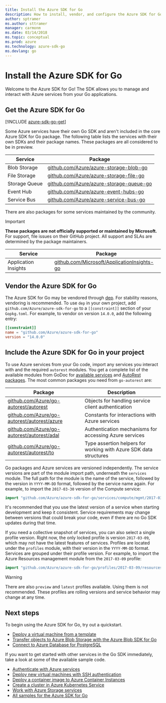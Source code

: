 ```yaml
---
title: Install the Azure SDK for Go
description: How to install, vendor, and configure the Azure SDK for Go.
author: sptramer
ms.author: sttramer
manager: carmonm
ms.date: 03/14/2018
ms.topic: conceptual
ms.prod: azure
ms.technology: azure-sdk-go
ms.devlang: go
---
```


# Install the Azure SDK for Go

Welcome to the Azure SDK for Go! The SDK allows you to manage and interact with Azure services from your Go applications.

## Get the Azure SDK for Go

[!INCLUDE [azure-sdk-go-get](includes/azure-sdk-go-get.md)]

Some Azure services have their own Go SDK and aren't included in the core Azure SDK for Go package. The
following table lists the services with their own SDKs and their package names. These packages are
all considered to be in preview.

| Service | Package |
|---------|---------|
| Blob Storage | [github.com/Azure/azure-storage-blob-go](https://github.com/Azure/azure-storage-blob-go) |
| File Storage | [github.com/Azure/azure-storage-file-go](https://github.com/Azure/azure-storage-file-go) |
| Storage Queue | [github.com/Azure/azure-storage-queue-go](https://github.com/Azure/azure-storage-queue-go) |
| Event Hub | [github.com/Azure/azure-event-hubs-go](https://github.com/Azure/azure-event-hubs-go) |
| Service Bus | [github.com/Azure/azure-service-bus-go](https://github.com/Azure/azure-service-bus-go) |

There are also packages for some services maintained by the community.

> [!IMPORTANT]
> __These packages are not officially supported or maintained by Microsoft.__ For support, file issues on their GitHub
> project. All support and SLAs are determined by the package maintainers.

| Service | Package |
|---------|---------|
| Application Insights | [github.com/Microsoft/ApplicationInsights-go](https://github.com/Microsoft/ApplicationInsights-go) |

## Vendor the Azure SDK for Go

The Azure SDK for Go may be vendored through [dep](https://github.com/golang/dep). For stability reasons, vendoring is recommended. To use `dep`
in your own project, add `github.com/Azure/azure-sdk-for-go` to a `[[constraint]]` section of your `Gopkg.toml`. For example, to vendor on version `14.0.0`, add the following entry:

```toml
[[constraint]]
name = "github.com/Azure/azure-sdk-for-go"
version = "14.0.0"
```

## Include the Azure SDK for Go in your project

To use Azure services from your Go code, import any services you interact with and the required `autorest` modules.
 You get a complete list of the available modules from GoDoc for 
[available services](https://godoc.org/github.com/Azure/azure-sdk-for-go) and 
[AutoRest packages](https://godoc.org/github.com/Azure/go-autorest). The most common packages you need from `go-autorest`
are:

| Package | Description |
|---------|-------------|
| [github.com/Azure/go-autorest/autorest][autorest] | Objects for handling service client authentication |
| [github.com/Azure/go-autorest/autorest/azure][autorest/azure] | Constants for interactions with Azure services |
| [github.com/Azure/go-autorest/autorest/adal][autorest/adal] | Authentication mechanisms for accessing Azure services |
| [github.com/Azure/go-autorest/autorest/to][autorest/to] | Type assertion helpers for working with Azure SDK data structures |

[autorest]: https://godoc.org/github.com/Azure/go-autorest/autorest
[autorest/azure]: https://godoc.org/github.com/Azure/go-autorest/autorest/azure
[autorest/adal]: https://godoc.org/github.com/Azure/go-autorest/autorest/adal
[autorest/to]: https://godoc.org/github.com/Azure/go-autorest/autorest/to

Go packages and Azure services are versioned independently. The service versions are part of the module import path, underneath
the `services` module. The full path for the module is the name of the service, followed by
the version in `YYYY-MM-DD` format, followed by the service name again. For example, to import the `2017-03-30` version of the Compute service:

```go
import "github.com/Azure/azure-sdk-for-go/services/compute/mgmt/2017-03-30/compute"
```

It's recommended that you use the latest version of a service when starting development and keep it consistent.
Service requirements may change between versions that could break your code, even if there are no Go SDK updates during
that time.

If you need a collective snapshot of services, you can also select a single profile version. Right now, the only locked profile is version 
`2017-03-09`, which may not have the latest features of services. Profiles are located under the `profiles` module, with their version in the `YYYY-MM-DD` format. 
Services are grouped under their profile version. For example, to import the Azure Resources management module from the `2017-03-09` profile:

```go
import "github.com/Azure/azure-sdk-for-go/profiles/2017-03-09/resources/mgmt/resources"
```

> [!WARNING]
> There are also `preview` and `latest` profiles available. Using them is not recommended. These profiles are rolling versions and service behavior may change at any time.

## Next steps

To begin using the Azure SDK for Go, try out a quickstart.

* [Deploy a virtual machine from a template](azure-sdk-go-qs-vm.md)
* [Transfer objects to Azure Blob Storage with the Azure Blob SDK for Go](/azure/storage/blobs/storage-quickstart-blobs-go?toc=%2fgo%2fazure%2ftoc.json)
* [Connect to Azure Database for PostgreSQL](/azure/postgresql/connect-go?toc=%2fgo%2fazure%2ftoc.json)

If you want to get started with other services in the Go SDK immediately,
take a look at some of the available sample code.

* [Authenticate with Azure services](https://github.com/Azure-Samples/azure-sdk-for-go-samples/tree/master/internal/iam)
* [Deploy new virtual machines with SSH authentication](https://github.com/Azure-Samples/azure-sdk-for-go-samples/tree/master/compute)
* [Deploy a container image to Azure Container Instances](https://github.com/Azure-Samples/azure-sdk-for-go-samples/tree/master/compute)
* [Create a cluster in Azure Kubernetes Service](https://github.com/Azure-Samples/azure-sdk-for-go-samples/blob/master/compute)
* [Work with Azure Storage services](https://github.com/Azure-Samples/azure-sdk-for-go-samples/tree/master/storage)
* [All samples for the Azure SDK for Go](https://github.com/azure-samples/azure-sdk-for-go-samples)
